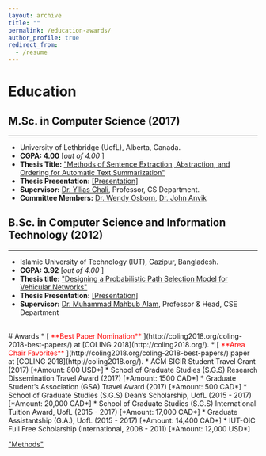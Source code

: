 ```yaml
---
layout: archive
title: ""
permalink: /education-awards/
author_profile: true
redirect_from:
  - /resume
---
```



# Education

## M.Sc. in Computer Science (2017)
___________________________________


* University of Lethbridge (UofL), Alberta, Canada.
* **CGPA:  4.00** [*out of 4.00* ] 
* **Thesis Title:** ["Methods of Sentence Extraction, Abstraction, and Ordering for Automatic Text Summarization"](https://opus.uleth.ca/bitstream/handle/10133/4993/NAYEEM_MIR_TAFSEER_MSC_2017.pdf) 
* **Thesis Presentation:** [[Presentation]](https://tafseer-nayeem.github.io/files/MSc_Thesis_Presenation.pdf) 
* **Supervisor:** [Dr. Yllias Chali](http://www.cs.uleth.ca/~chali/), Professor, CS Department.
* **Committee Members:** [Dr. Wendy Osborn](http://directory.uleth.ca/users/wendy.osborn), [Dr. John Anvik ](http://directory.uleth.ca/users/john.anvik)


## B.Sc. in Computer Science and Information Technology (2012)
___________________________________


* Islamic University of Technology (IUT), Gazipur, Bangladesh.
* **CGPA:  3.92** [*out of 4.00* ]
* **Thesis title:** ["Designing a Probabilistic Path Selection Model for Vehicular Networks"](https://tafseer-nayeem.github.io/files/BSc_Thesis.pdf) 
* **Thesis Presentation:** [[Presentation]](https://tafseer-nayeem.github.io/files/BSc_Thesis_Presentation.pdf) 
* **Supervisor:** [Dr. Muhammad Mahbub Alam](https://scholar.google.com/citations?user=5sjCt8cAAAAJ&hl=en), Professor & Head, CSE Department

<br /> 
# Awards
* [<span style="color:Red"> **Best Paper Nomination** </span>](http://coling2018.org/coling-2018-best-papers/) at [COLING 2018](http://coling2018.org/).
* [<span style="color:Red"> **Area Chair Favorites** </span>](http://coling2018.org/coling-2018-best-papers/) paper at [COLING 2018](http://coling2018.org/).
* ACM SIGIR Student Travel Grant (2017) [*Amount: 800 USD*]
* School of Graduate Studies (S.G.S) Research Dissemination Travel Award (2017) [*Amount: 1500 CAD*]
* Graduate Student’s Association (GSA) Travel Award (2017) [*Amount: 500 CAD*]
* School of Graduate Studies (S.G.S) Dean’s Scholarship, UofL (2015 - 2017) [*Amount: 20,000 CAD*]
* School of Graduate Studies (S.G.S) International Tuition Award, UofL (2015 - 2017) [*Amount: 17,000 CAD*]
* Graduate Assistantship (G.A.), UofL (2015 - 2017) [*Amount: 14,400 CAD*]
* IUT-OIC Full Free Scholarship (International, 2008 - 2011) [*Amount: 12,000 USD*]


["Methods"](https://www.facebook.com/)